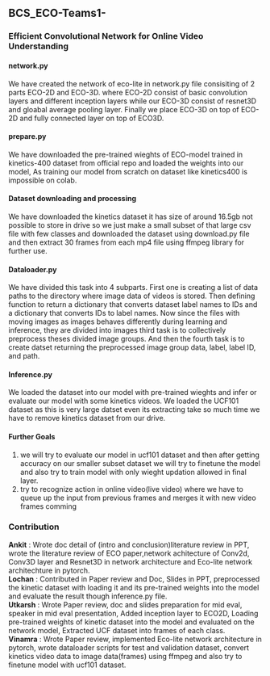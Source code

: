 ## BCS_ECO-Teams1-
### Efficient Convolutional Network for Online Video Understanding
 
#### network.py
We have created the network of eco-lite in network.py file consisiting of 2 parts ECO-2D and ECO-3D.
where ECO-2D consist of basic convolution layers and different inception layers while our ECO-3D consist of resnet3D and gloabal average pooling layer.
Finally we place ECO-3D on top of ECO-2D and fully connected layer on top of ECO3D.

#### prepare.py
We have downloaded the pre-trained wieghts of ECO-model trained in kinetics-400 dataset from official repo and loaded the weights into our model, As training our model from scratch on dataset like kinetics400 is impossible on colab.

#### Dataset downloading and processing
We have downloaded the kinetics dataset it has size of around 16.5gb not possible to store in drive so we just make a small subset of that large csv file with few classes and downloaded the dataset using download.py file and then extract 30 frames from each mp4 file using ffmpeg library for further use.

#### Dataloader.py
We have divided this task into 4 subparts. First one is creating a list of data paths to the directory where image data of videos is stored. Then defining function to return a dictionary that converts dataset label names to IDs and a dictionary that converts IDs to label names. Now since the files with moving images as images behaves differently during learning and inference, they are divided into images third task is to collectively preprocess theses divided image groups. And then the fourth task is to create datset returning the preprocessed image group data, label, label ID, and path.

#### Inference.py 
We loaded the dataset into our model with pre-trained wieghts and infer or evaluate our model with some kinetics videos. We loaded the UCF101 dataset as this is very large datset even its extracting take so much time we have to remove kinetics dataset from our drive.

#### Further Goals
<ol>
<li> we will try to evaluate our model in ucf101 dataset and then after getting accuracy on our smaller subset dataset we will try to finetune the model and also try to train model with only wieght updation allowed in final layer. 
<li> try to recognize action in online video(live video) where we have to queue up the input from previous frames and merges it with new video frames comming 
</ol>

### Contribution 

**Ankit** : Wrote doc detail of (intro and conclusion)literature review in PPT, wrote the literature review of ECO paper,network achitecture of Conv2d, Conv3D layer and Resnet3D in network architecture and Eco-lite network architechture in pytorch. <br/>
**Lochan** : Contributed in Paper review and Doc, Slides in PPT, preprocessed the kinetic dataset with loading it and its pre-trained weights into the model and evaluate the result though inference.py file. <br/>
**Utkarsh** : Wrote Paper review, doc and slides preparation for mid eval, speaker in mid eval presentation, Added inception layer to ECO2D, Loading pre-trained weights of kinetic dataset into the model and evaluated on the network model, Extracted UCF dataset into frames of each class.<br/>
**Vinamra** : Wrote Paper review, implemented Eco-lite network architecture in pytorch, wrote dataloader scripts for test and validation dataset, convert kinetics video data to image data(frames) using ffmpeg and also try to finetune model with ucf101 dataset.
   


   
